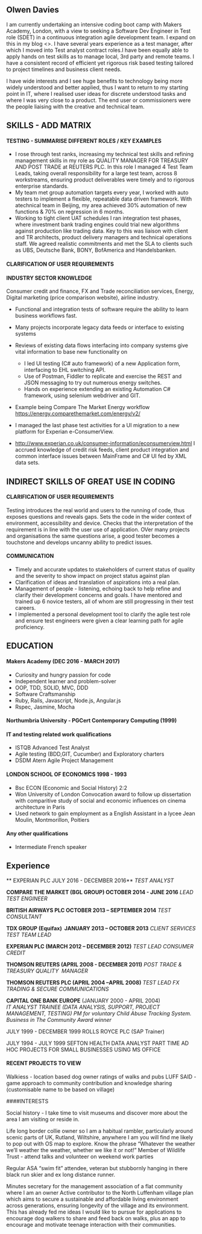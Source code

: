 ## Olwen Davies

I am currently undertaking an intensive coding boot camp with Makers Academy, London, with a view to seeking a Software Dev Engineer in Test role (SDET) in a continuous integration agile development team.  I expand on this in my blog <<Bloghere>>.
I have several years experience as a test manager, after which I moved into Test analyst contract roles.I have been equally able to apply hands on test skills as to manage local, 3rd party and remote teams. I have a consistent record of efficient yet rigorous risk based testing tailored to project timelines and business client needs.  

I have wide interests and I see huge benefits to technology being more widely understood and better applied, thus I want to return to my starting point in IT, where I realised user ideas for discrete understood tasks and where I was very close to a product. The end user or commissioners were the people liaising with the creative and technical team.  

## SKILLS - ADD MATRIX 

#### TESTING - SUMMARISE DIFFERENT ROLES / KEY EXAMPLES
- I rose through test ranks, increasing my technical test skills and refining management skills in my role as QUALITY MANAGER FOR TREASURY AND POST TRADE at REUTERS PLC. In this role I managed 4 Test Team Leads, taking overall responsibility for a large test team, across 8 workstreams, ensuring product deliverables were timely and to rigorous enterprise standards.   
- My team met group automation targets every year, I worked with auto testers to implement a flexible, repeatable data driven framework. With atechnical team in Beijing, my area achieved 30% automation of new functions & 70% on regression in 6 months. 
- Working to tight client UAT schedules I ran integration test phases, where investment bank trading engines could trial new algorithms against production like trading data. Key to this was liaison with client and TR architects, product delivery managers and technical operations staff. We agreed realistic commitments and met the SLA to clients such as UBS, Deutsche Bank, BONY, BofAmerica and Handelsbanken.

#### CLARIFICATION OF USER REQUIREMENTS

#### INDUSTRY SECTOR KNOWLEDGE
Consumer credit and finance, FX and Trade reconciliation services, Energy, Digital marketing (price comparison website), airline industry. 

- Functional and integration tests of software require the ability to learn business workflows fast. 
- Many projects incorporate legacy data feeds or interface to existing systems
- Reviews of existing data flows interfacing into company systems give vital information to base new functionality on

  -   I led UI testing (C# auto framework) of a new Application form, interfacing to EHL switching API. 
  -   Use of Postman, Fiddler to replicate and exercise the REST and JSON messaging to try out numerous energy switches.
  -   Hands on experience extending an existing Automation C# framework, using selenium webdriver and GIT.
- Example being Compare The Market Energy workflow https://energy.comparethemarket.com/energy/v2/

- I managed the last phase test activities for a UI migration to a new platform for Experian e-ConsumerView.
- http://www.experian.co.uk/consumer-information/econsumerview.html
I accrued knowledge of credit risk feeds, client product integration and common interface issues between MainFrame and C# UI
fed by XML data sets. 

## INDIRECT SKILLS OF GREAT USE IN CODING

#### CLARIFICATION OF USER REQUIREMENTS
Testing introduces the real world and users to the running of code, thus exposes questions and reveals gaps.  Sets the code in the wider context of environment, accessibility and device. Checks that the interpretation of the requirement is in line with the user use of application.
OVer many projects and organisations the same questions arise, a good tester becomes a touchstone and develops uncanny ability to predict issues.  

#### COMMUNICATION 
- Timely and accurate updates to stakeholders of current status of quality and the severity to show impact on project status against plan
- Clarification of ideas and translation of aspirations into a real plan.
- Management of people - listening, echoing back to help refine and clarify their development concerns and goals. I have mentored and trained up 6 novice testers, all of whom are still progressing in their test careers.
- I implemented a personal development tool to clarify the agile test role and ensure test engineers were given a clear learning path for agile proficiency.


## EDUCATION

#### Makers Academy (DEC 2016 - MARCH 2017)

- Curiosity and hungry passion for code
- Independent learner and problem-solver
- OOP, TDD, SOLID, MVC, DDD
- Software Craftsmanship
- Ruby, Rails, Javascript, Node.js, Angular.js
- Rspec, Jasmine, Mocha

#### Northumbria University - PGCert Contemporary Computing (1999)

#### IT and testing related work qualifications
* ISTQB Advanced Test Analyst
* Agile testing (BDD,GIT, Cucumber) and Exploratory charters
* DSDM Atern Agile Project Management

#### LONDON SCHOOL OF ECONOMICS 1998 - 1993

- Bsc ECON (Economic and Social History) 2:2
- Won University of London Convocation award to follow up dissertation with comparitive study
of social and economic influences on cinema architecture in Paris
- Used network to gain employment as a English Assistant in a lycee Jean Moulin, Montmorillon, Poitiers

#### Any other qualifications
- Intermediate French speaker

## Experience
** EXPERIAN PLC JULY 2016 - DECEMBER 2016**
*TEST ANALYST*

**COMPARE THE MARKET (BGL GROUP)  OCTOBER 2014 - JUNE 2016**
*LEAD TEST ENGINEER*

**BRITISH AIRWAYS PLC  OCTOBER 2013 – SEPTEMBER 2014**
*TEST CONSULTANT*

**TDX GROUP (Equifax)  JANUARY 2013 – OCTOBER 2013**
*CLIENT SERVICES TEST TEAM LEAD*

**EXPERIAN PLC (MARCH 2012 – DECEMBER 2012)** 
*TEST LEAD CONSUMER CREDIT*  

**THOMSON REUTERS (APRIL 2008 - DECEMBER 2011)**
*POST TRADE & TREASURY QUALITY  MANAGER*

**THOMSON REUTERS PLC (APRIL 2004 –APRIL 2008)**
*TEST LEAD FX TRADING & SECURE COMMUNICATIONS*

**CAPITAL ONE BANK EUROPE** (JANUARY 2000 - APRIL 2004)   
*IT ANALYST TRAINEE  (DATA ANALYSIS, SUPPORT, PROJECT MANAGEMENT, TESTING)*
*PM for voluntary Child Abuse Tracking System. Business in The Community Award winner*

JULY 1999 - DECEMBER 1999 ROLLS ROYCE PLC (SAP Trainer)

JULY 1994 -  JULY 1999 SEFTON HEALTH DATA ANALYST PART TIME
AD HOC PROJECTS FOR SMALL BUSINESSES USING MS OFFICE

#### RECENT PROJECTS TO VIEW
Walkiess - location based dog owner ratings of walks and pubs
LUFF SAID - game approach to community contribution and knowledge sharing (customisable name to be based on village)

####INTERESTS

Social history - I take time to visit museums and discover more about the area I am visiting or reside in. 

Life long border collie owner so I am a habitual rambler, particularly around scenic parts of UK, Rutland, Wiltshire, anywhere I am you will find me likely to pop out with OS map to explore.
Know the phrase “Whatever the weather we’ll weather the weather, whether we like it or not!”
Member of Wildlife Trust - attend talks and volunteer on weekend work parties

Regular ASA “swim fit” attendee, veteran but stubbornly hanging in there black run skier and ex long distance runner.

Minutes secretary for the management association of a flat community where I am an owner
Active contributor to the North Luffenham village plan which aims to secure a sustainable and affordable living environment across generations, ensuring longevity of the village and its environment. 
This has already fed me ideas I would like to pursue for applications to encourage dog walkers to share and feed back on walks, plus an app to encourage and motivate teenage interaction with their communities. 

